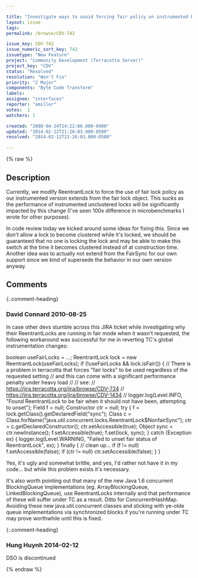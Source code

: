 ```yaml
---

title: "Investigate ways to avoid forcing fair policy on instrumented ReentrantLocks"
layout: issue
tags: 
permalink: /browse/CDV-742

issue_key: CDV-742
issue_numeric_sort_key: 742
issuetype: "New Feature"
project: "Community Development (Terracotta Server)"
project_key: "CDV"
status: "Resolved"
resolution: "Won't Fix"
priority: "2 Major"
components: "Byte Code Transform"
labels: 
assignee: "interfaces"
reporter: "amiller"
votes:  1
watchers: 1

created: "2008-04-24T14:22:06.000-0400"
updated: "2014-02-12T21:26:03.000-0500"
resolved: "2014-02-12T21:26:03.000-0500"

---
```




{% raw %}



## Description

<div markdown="1" class="description">

Currently, we modify ReentrantLock to force the use of fair lock policy as our instrumented version extends from the fair lock object.  This sucks as the performance of instrumented unclustered locks will be significantly impacted by this change (I've seen 100x difference in microbenchmarks I wrote for other purposes).  

In code review today we kicked around some ideas for fixing this.  Since we don't allow a lock to become clustered while it's locked, we should be guaranteed that no one is locking  the lock and may be able to make this switch at the time it becomes clustered instead of at construction time.  Another idea was to actually not extend from the FairSync for our own support since we kind of supersede the behavior in our own version anyway.



</div>

## Comments


{:.comment-heading}
### **David Connard** <span class="date">2010-08-25</span>

<div markdown="1" class="comment">

In case other devs stumble across this JIRA ticket while investigating why their ReentrantLocks are running in fair mode when it wasn't requested, the following workaround was successful for me in reverting TC's global instrumentation changes:

boolean useFairLocks = ...;
ReentrantLock lock = new ReentrantLock(useFairLocks);
if (!useFairLocks && lock.isFair())
\{
	// There is a problem in terracotta that forces "fair locks" to be used regardless of the requested setting
	// and this can come with a significant performance penalty under heavy load
	// 
	// see:
	//   https://jira.terracotta.org/jira/browse/CDV-724
	//   https://jira.terracotta.org/jira/browse/CDV-1434
	// 
	logger.log(Level.INFO, "Found ReentrantLock to be fair when it should not have been, attempting to unset");
	Field f = null;
	Constructor ctr = null;
	try
	\{
		f = lock.getClass().getDeclaredField("sync");
		Class c = Class.forName("java.util.concurrent.locks.ReentrantLock$NonfairSync");
		ctr = c.getDeclaredConstructor();
		ctr.setAccessible(true);
		Object sync = ctr.newInstance();
		f.setAccessible(true);
		f.set(lock, sync);
	\}
	catch (Exception ex)
	\{
		logger.log(Level.WARNING, "Failed to unset fair status of ReentrantLock", ex);
	\}
	finally
	\{
		// clean up...
		if (f != null)
			f.setAccessible(false);
		if (ctr != null)
			ctr.setAccessible(false);
	\}
\}

Yes, it's ugly and somewhat brittle, and yes, I'd rather not have it in my code... but while this problem exists it's necessary.

It's also worth pointing out that many of the new Java 1.6 concurrent BlockingQueue implementations (eg. ArrayBlockingQueue, LinkedBlockingQueue), use ReentrantLocks internally and that performance of these will suffer under TC as a result.  Ditto for ConcurrentHashMap.  Avoiding these new java.util.concurrent classes and sticking with ye-olde queue implementations via synchronized blocks if you're running under TC may prove worthwhile until this is fixed.

</div>


{:.comment-heading}
### **Hung Huynh** <span class="date">2014-02-12</span>

<div markdown="1" class="comment">

DSO is discontinued

</div>



{% endraw %}
